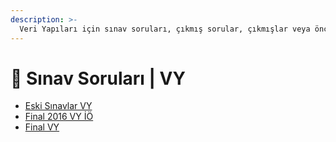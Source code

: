 ```yaml
---
description: >-
  Veri Yapıları için sınav soruları, çıkmış sorular, çıkmışlar veya önceki senelerde çıkan sorular
---
```


# 📃 Sınav Soruları \| VY

<!--YPackage.YGitbookIntegration-tarafından-otomatik-oluşturulmuştur-->

- [Eski Sınavlar VY](Eski%20S%C4%B1navlar%20VY.pdf)
- [Final 2016 VY İÖ](Final%202016%20VY%20%C4%B0%C3%96.pdf)
- [Final VY](Final%20VY.pdf)

<!--YPackage.YGitbookIntegration-tarafından-otomatik-oluşturulmuştur-->
